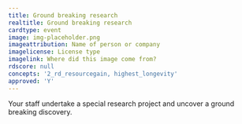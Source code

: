 ```yaml
---
title: Ground breaking research
realtitle: Ground breaking research
cardtype: event
image: img-placeholder.png
imageattribution: Name of person or company
imagelicense: License type
imagelink: Where did this image come from?
rdscore: null
concepts: '2_rd_resourcegain, highest_longevity'
approved: 'Y'
---
```


Your staff undertake a special research project and uncover a ground breaking discovery.
